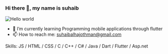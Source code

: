 ### Hi there 👋, my name is suhaib

<img src="https://raw.githubusercontent.com/sagar-viradiya/sagar-viradiya/master/resources/banner.png" alt="Hello world">


- 🌱 I’m currently learning Programming mobile applications through flutter 
- 📫 How to reach me: suhaibalhajothman@gmail.com
  
Skills:  JS / HTML / CSS / C / C++ / C# / Java / Dart / Flutter / Asp.net
